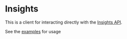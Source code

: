 # Insights

This is a client for interacting directly with the [Insights API](https://docs.newrelic.com/docs/insights).

See the [examples](./example) for usage
